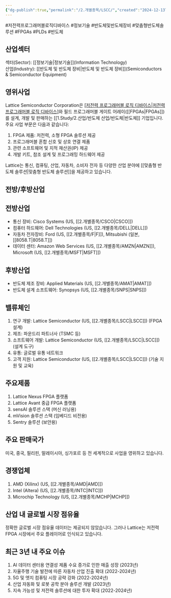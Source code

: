 ```yaml
---
{"dg-publish":true,"permalink":"/2.개별종목/LSCC/","created":"2024-12-13T21:47:21.512+09:00","updated":"2025-06-03T20:05:59.942+09:00"}
---
```


#저전력프로그래머블로직디바이스 #정보기술 #반도체및반도체장비 #맞춤형반도체솔루션 #FPGAs #PLDs #반도체 


## 산업섹터

섹터(Sector): [[정보기술\|정보기술]](Information Technology)  
산업(Industry): [[반도체 및 반도체 장비\|반도체 및 반도체 장비]](Semiconductors & Semiconductor Equipment)

## 영위사업

Lattice Semiconductor Corporation은 [[저전력 프로그래머블 로직 디바이스\|저전력 프로그래머블 로직 디바이스]]([[PLDs\|PLDs]])와 필드 프로그래머블 게이트 어레이([[FPGAs\|FPGAs]])를 설계, 개발 및 판매하는 [[1.Study/2.산업/반도체 산업/반도체\|반도체]] 기업입니다. 주요 사업 부문은 다음과 같습니다:

1. FPGA 제품: 저전력, 소형 FPGA 솔루션 제공
2. 프로그래머블 혼합 신호 및 상호 연결 제품
3. 관련 소프트웨어 및 지적 재산권(IP) 제공
4. 개발 키트, 참조 설계 및 프로그래밍 하드웨어 제공

Lattice는 통신, 컴퓨팅, 산업, 자동차, 소비자 전자 등 다양한 산업 분야에 [[맞춤형 반도체 솔루션\|맞춤형 반도체 솔루션]]을 제공하고 있습니다.

## 전방/후방산업

## 전방산업

- 통신 장비: Cisco Systems (US, [[2.개별종목/CSCO\|CSCO]])
- 컴퓨터 하드웨어: Dell Technologies (US, [[2.개별종목/DELL\|DELL]])
- 자동차 전자장비: Ford (US, [[2.개별종목/F\|F]]), Mitsubishi (일본, [[8058.T\|8058.T]])
- 데이터 센터: Amazon Web Services (US, [[2.개별종목/AMZN\|AMZN]]), Microsoft (US, [[2.개별종목/MSFT\|MSFT]])

## 후방산업

- 반도체 제조 장비: Applied Materials (US, [[2.개별종목/AMAT\|AMAT]])
- 반도체 설계 소프트웨어: Synopsys (US, [[2.개별종목/SNPS\|SNPS]])

## 밸류체인

1. 연구 개발: Lattice Semiconductor (US, [[2.개별종목/LSCC\|LSCC]]) (FPGA 설계)
2. 제조: 파운드리 파트너사 (TSMC 등)
3. 소프트웨어 개발: Lattice Semiconductor (US, [[2.개별종목/LSCC\|LSCC]]) (설계 도구)
4. 유통: 글로벌 유통 네트워크
5. 고객 지원: Lattice Semiconductor (US, [[2.개별종목/LSCC\|LSCC]]) (기술 지원 및 교육)

## 주요제품

1. Lattice Nexus FPGA 플랫폼
2. Lattice Avant 중급 FPGA 플랫폼
3. sensAI 솔루션 스택 (머신 러닝용)
4. mVision 솔루션 스택 (임베디드 비전용)
5. Sentry 솔루션 (보안용)

## 주요 판매국가

미국, 중국, 필리핀, 말레이시아, 싱가포르 등 전 세계적으로 사업을 영위하고 있습니다.

## 경쟁업체

1. AMD (Xilinx) (US, [[2.개별종목/AMD\|AMD]])
2. Intel (Altera) (US, [[2.개별종목/INTC\|INTC]])
3. Microchip Technology (US, [[2.개별종목/MCHP\|MCHP]])

## 산업 내 글로벌 시장 점유율

정확한 글로벌 시장 점유율 데이터는 제공되지 않았습니다. 그러나 Lattice는 저전력 FPGA 시장에서 주요 플레이어로 인식되고 있습니다.

## 최근 3년 내 주요 이슈

1. AI 데이터 센터용 연결성 제품 수요 증가로 인한 매출 성장 (2023년)
2. 자율주행 기술 발전에 따른 자동차 산업 진출 확대 (2022-2024년)
3. 5G 및 엣지 컴퓨팅 시장 공략 강화 (2022-2024년)
4. 산업 자동화 및 로봇 공학 분야 솔루션 개발 (2023년)
5. 지속 가능성 및 저전력 솔루션에 대한 투자 확대 (2022-2024년)